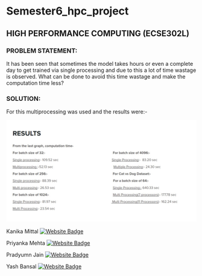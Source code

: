# Semester6_hpc_project
## HIGH PERFORMANCE COMPUTING (ECSE302L)

### PROBLEM STATEMENT:
It has been seen that sometimes the model takes hours or even a complete
day to get trained via single processing and due to this a lot of time
wastage is observed. What can be done to avoid this time wastage and
make the computation time less?

### SOLUTION:
For this multiprocessing was used and the results were:-

![Results](https://github.com/kanikamittal1811/Semester6_hpc_project/blob/main/results.jpeg)

Kanika Mittal [![Website Badge](https://img.shields.io/badge/-kanika.github-teal?style=flat-square&url=https://github.com/kanikamittal1811)](https://github.com/kanikamittal1811)

Priyanka Mehta [![Website Badge](https://img.shields.io/badge/-priyanka.github-teal?style=flat-square&url=https://github.com/mehtapriyanka123)](https://github.com/mehtapriyanka123)

Pradyumn Jain [![Website Badge](https://img.shields.io/badge/-pradyumn.github-teal?style=flat-square&url=https://github.com/pradyumnjain)](https://github.com/pradyumnjain)

Yash Bansal [![Website Badge](https://img.shields.io/badge/-yash.github-teal?style=flat-square&url=https://github.com/yashbansal203001)](https://github.com/yashbansal203001)
